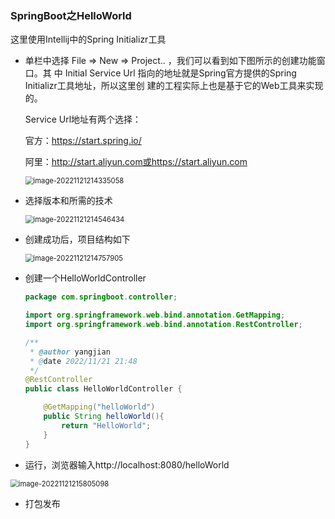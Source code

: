 ### SpringBoot之HelloWorld

   这里使用Intellij中的Spring Initializr⼯具

- 单栏中选择 File  => New  => Project..  ，我们可以看到如下图所示的创建功能窗⼝。其
    中 Initial Service Url  指向的地址就是Spring官⽅提供的Spring Initializr⼯具地址，所以这⾥创
    建的⼯程实际上也是基于它的Web⼯具来实现的。

    Service Url地址有两个选择：

    官方：https://start.spring.io/

    阿里：http://start.aliyun.com或https://start.aliyun.com

    <img src="image/SpringBoot之HelloWorld.assets/image-20221121214335058.png" alt="image-20221121214335058" style="zoom: 80%;" />

- 选择版本和所需的技术

    <img src="image/SpringBoot之HelloWorld.assets/image-20221121214546434.png" alt="image-20221121214546434" style="zoom:80%;" />

- 创建成功后，项目结构如下

    <img src="image/SpringBoot之HelloWorld.assets/image-20221121214757905.png" alt="image-20221121214757905" style="zoom:80%;" />

- 创建一个HelloWorldController

    ```java
    package com.springboot.controller;
    
    import org.springframework.web.bind.annotation.GetMapping;
    import org.springframework.web.bind.annotation.RestController;
    
    /**
     * @author yangjian
     * @date 2022/11/21 21:48
     */
    @RestController
    public class HelloWorldController {
    
        @GetMapping("helloWorld")
        public String helloWorld(){
            return "HelloWorld";
        }
    }
    
    ```

    

- 运行，浏览器输入http://localhost:8080/helloWorld

<img src="image/SpringBoot之HelloWorld.assets/image-20221121215805098.png" alt="image-20221121215805098" style="zoom:80%;" />

- 打包发布

    